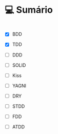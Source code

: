 # 💻 Sumário <h1>


- [x] BDD
- [x] TDD
- [ ] DDD
- [ ] SOLID
- [ ] Kiss
- [ ] YAGNI
- [ ] DRY
- [ ] STDD
- [ ] FDD 
- [ ] ATDD 


